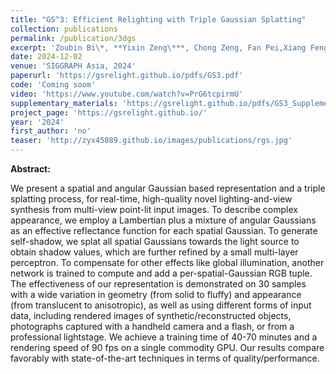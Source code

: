 ```yaml
---
title: "GS^3: Efficient Relighting with Triple Gaussian Splatting"
collection: publications
permalink: /publication/3dgs
excerpt: 'Zoubin Bi\*, **Yixin Zeng\***, Chong Zeng, Fan Pei,Xiang Feng , Kun Zhou and Hongzhi Wu'
date: 2024-12-02
venue: 'SIGGRAPH Asia, 2024'
paperurl: 'https://gsrelight.github.io/pdfs/GS3.pdf'
code: 'Coming soom'
video: 'https://www.youtube.com/watch?v=PrG6tcpirmU'
supplementary_materials: 'https://gsrelight.github.io/pdfs/GS3_Supplemental.pdf'
project_page: 'https://gsrelight.github.io/'
year: '2024'
first_author: 'no'
teaser: 'http://zyx45889.github.io/images/publications/rgs.jpg'
---
```


<b>Abstract:</b>

We present a spatial and angular Gaussian based representation and a triple splatting process, for real-time, high-quality novel lighting-and-view synthesis from multi-view point-lit input images. To describe complex appearance, we employ a Lambertian plus a mixture of angular Gaussians as an effective reflectance function for each spatial Gaussian. To generate self-shadow, we splat all spatial Gaussians towards the light source to obtain shadow values, which are further refined by a small multi-layer perceptron. To compensate for other effects like global illumination, another network is trained to compute and add a per-spatial-Gaussian RGB tuple. The effectiveness of our representation is demonstrated on 30 samples with a wide variation in geometry (from solid to fluffy) and appearance (from translucent to anisotropic), as well as using different forms of input data, including rendered images of synthetic/reconstructed objects, photographs captured with a handheld camera and a flash, or from a professional lightstage. We achieve a training time of 40-70 minutes and a rendering speed of 90 fps on a single commodity GPU. Our results compare favorably with state-of-the-art techniques in terms of quality/performance.

